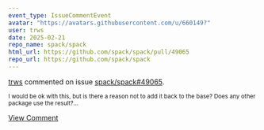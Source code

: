 ```yaml
---
event_type: IssueCommentEvent
avatar: "https://avatars.githubusercontent.com/u/660149?"
user: trws
date: 2025-02-21
repo_name: spack/spack
html_url: https://github.com/spack/spack/pull/49065
repo_url: https://github.com/spack/spack
---
```


<a href='https://github.com/trws' target='_blank'>trws</a> commented on issue <a href='https://github.com/spack/spack/pull/49065' target='_blank'>spack/spack#49065</a>.

<small>I would be ok with this, but is there a reason not to add it back to the base? Does any other package use the result?...</small>

<a href='https://github.com/spack/spack/pull/49065' target='_blank'>View Comment</a>